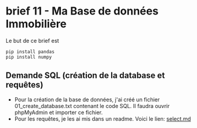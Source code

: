 # brief 11 - Ma Base de données Immobilière

Le but de ce brief est 
```
pip install pandas
pip install numpy
```
## Demande SQL (création de la database et requêtes)

- Pour la création de la base de données, j'ai créé un fichier 01_create_database.txt contenant le code SQL. Il faudra ouvrir phpMyAdmin et importer ce fichier.
- Pour les requêtes, je les ai mis dans un readme. Voici le lien: 
[select.md](https://github.com/Sophana63/brief_09/blob/main/1_Finance/Part1/02_select.md)